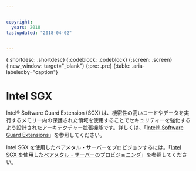 ```yaml
---


copyright:
  years: 2018
lastupdated: "2018-04-02"


---
```


{:shortdesc: .shortdesc}
{:codeblock: .codeblock}
{:screen: .screen}
{:new_window: target="_blank"}
{:pre: .pre}
{:table: .aria-labeledby="caption"}

# Intel SGX
Intel® Software Guard Extension (SGX) は、機密性の高いコードやデータを実行するメモリー内の保護された領域を使用することでセキュリティーを強化するよう設計されたアーキテクチャー拡張機能です。詳しくは、「[Intel® Software Guard Extensions](https://software.intel.com/en-us/sgx)」を参照してください。

Intel SGX を使用したベアメタル・サーバーをプロビジョンするには。「[Intel SGX を使用したベアメタル・サーバーのプロビジョニング](../bare-metal/bare-metal-provision-SGX.html)」を参照してください。
